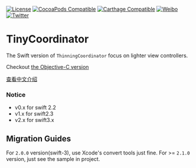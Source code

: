 [![License](https://img.shields.io/badge/license-MIT-lightgrey.svg)](https://github.com/cuzv/TinyCoordinator/blob/master/LICENSE)
[![CocoaPods Compatible](https://img.shields.io/badge/CocoaPods-v2.1.0-green.svg)](https://github.com/CocoaPods/CocoaPods)
[![Carthage Compatible](https://img.shields.io/badge/Carthage-compatible-4BC51D.svg?style=flat)](https://github.com/Carthage/Carthage)
[![Weibo](https://img.shields.io/badge/Weibo-cuzval-yellowgreen.svg)](http://weibo.com/cuzval/)
[![Twitter](https://img.shields.io/twitter/url/http/shields.io.svg?style=social)](http://twitter.com/mochxiao)

# TinyCoordinator

The Swift version of `ThinningCoordinator` focus on lighter view controllers.

Checkout [the Objective-C version](https://github.com/cuzv/ThinningCoordinator)

[查看中文介绍](https://chengway.in/da-zao-qing-liang-ji-viewcontroller-zhi-chou-chi-datasource-delegate/)

### Notice
-   v0.x for swift 2.2
-   v1.x for swift2.3
-   v2.x for swift3.x



## Migration Guides

For `2.0.0` version(swift-3), use Xcode's convert tools just fine.
For >= `2.1.0` version, just see the sample in project.